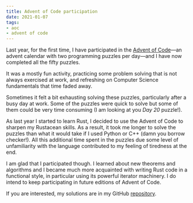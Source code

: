 ```yaml
---
title: Advent of Code participation
date: 2021-01-07
tags:
- aoc
- advent of code
---
```


Last year, for the first time, I have participated in the [Advent of
Code]—an advent calendar with two programming puzzles per day—and I have
now completed all the fifty puzzles.

It was a mostly fun activity, practicing some problem solving that is
not always exercised at work, and refreshing on Computer Science
fundamentals that time faded away.

Sometimes it felt a bit exhausting solving these puzzles, particularly
after a busy day at work. Some of the puzzles were quick to solve but
some of them could be very time consuming (I am looking at you _Day 20_
puzzle!).

As last year I started to learn Rust, I decided to use the Advent of
Code to sharpen my Rustacean skills. As a result, it took me longer to
solve the puzzles than what it would take if I used Python or C++ (damn
you borrow checker!). All this additional time spent in the puzzles due
some level of unfamiliarity with the language contributed to my feeling
of tiredness at the end.

I am glad that I participated though. I learned about new theorems and
algorithms and I became much more acquainted with writing Rust code in a
functional style, in particular using its powerful iterator machinery.
I do intend to keep participating in future editions of Advent of Code.

If you are interested, my solutions are in my GitHub
[repository][aoc-2020-repo].

[Advent of Code]: https://adventofcode.com/
[aoc-2020-repo]: https://github.com/tacgomes/advent-of-code-2020
